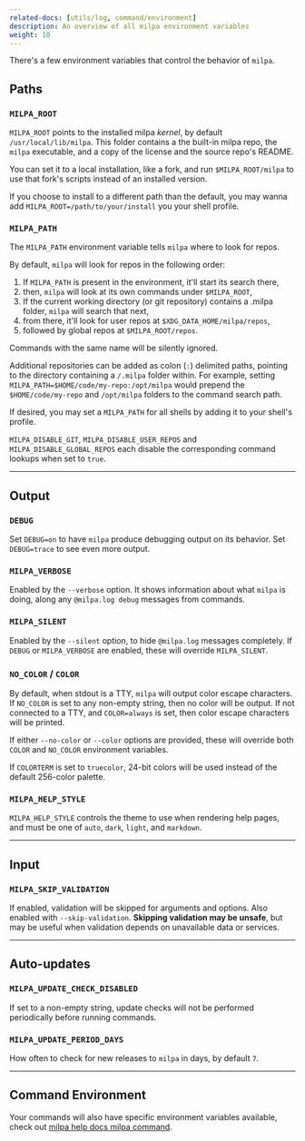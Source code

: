 ```yaml
---
related-docs: [utils/log, command/environment]
description: An overview of all milpa environment variables
weight: 10
---
```

There's a few environment variables that control the behavior of `milpa`.

## Paths

### `MILPA_ROOT`

`MILPA_ROOT` points to the installed milpa _kernel_, by default `/usr/local/lib/milpa`. This folder contains a the built-in milpa repo, the `milpa` executable, and a copy of the license and the source repo's README.

You can set it to a local installation, like a fork, and run `$MILPA_ROOT/milpa` to use that fork's scripts instead of an installed version.

If you choose to install to a different path than the default, you may wanna add `MILPA_ROOT=/path/to/your/install` you your shell profile.

### `MILPA_PATH`

The `MILPA_PATH` environment variable tells `milpa` where to look for repos.

By default, `milpa` will look for repos in the following order:

1. If `MILPA_PATH` is present in the environment, it'll start its search there,
2. then, `milpa` will look at its own commands under `$MILPA_ROOT`,
3. If the current working directory (or git repository) contains a .milpa folder, `milpa` will search that next,
4. from there, it'll look for user repos at `$XDG_DATA_HOME/milpa/repos`,
5. followed by global repos at `$MILPA_ROOT/repos`.

Commands with the same name will be silently ignored.

Additional repositories can be added as colon (`:`) delimited paths, pointing to the directory containing a `/.milpa` folder within. For example, setting `MILPA_PATH=$HOME/code/my-repo:/opt/milpa` would prepend the `$HOME/code/my-repo` and `/opt/milpa` folders to the command search path.

If desired, you may set a `MILPA_PATH` for all shells by adding it to your shell's profile.

`MILPA_DISABLE_GIT`, `MILPA_DISABLE_USER_REPOS` and `MILPA_DISABLE_GLOBAL_REPOS` each disable the corresponding command lookups when set to `true`.

---

## Output

### `DEBUG`

Set `DEBUG=on` to have `milpa` produce debugging output on its behavior. Set `DEBUG=trace` to see even more output.

### `MILPA_VERBOSE`

Enabled by the `--verbose` option. It shows information about what `milpa` is doing, along any `@milpa.log debug` messages from commands.

### `MILPA_SILENT`

Enabled by the `--silent` option, to hide `@milpa.log` messages completely. If `DEBUG` or `MILPA_VERBOSE` are enabled, these will override `MILPA_SILENT`.

### `NO_COLOR` / `COLOR`

By default, when stdout is a TTY, `milpa` will output color escape characters. If `NO_COLOR` is set to any non-empty string, then no color will be output. If not connected to a TTY, and `COLOR=always` is set, then color escape characters will be printed.

If either `--no-color` or `--color` options are provided, these will override both `COLOR` and `NO_COLOR` environment variables.

If `COLORTERM` is set to `truecolor`, 24-bit colors will be used instead of the default 256-color palette.

### `MILPA_HELP_STYLE`

`MILPA_HELP_STYLE` controls the theme to use when rendering help pages, and must be one of `auto`, `dark`, `light`, and `markdown`.

---

## Input

### `MILPA_SKIP_VALIDATION`

If enabled, validation will be skipped for arguments and options. Also enabled with `--skip-validation`. **Skipping validation may be unsafe**, but may be useful when validation depends on unavailable data or services.

---

## Auto-updates

### `MILPA_UPDATE_CHECK_DISABLED`

If set to a non-empty string, update checks will not be performed periodically before running commands.

### `MILPA_UPDATE_PERIOD_DAYS`

How often to check for new releases to `milpa` in days, by default `7`.

---

## Command Environment

Your commands will also have specific environment variables available, check out [milpa help docs milpa command](/.milpa/docs/milpa/command/index.md#arguments-options-and-environment).

